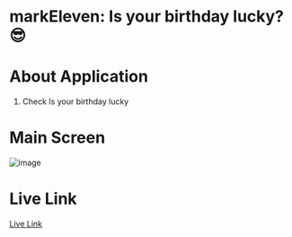 # markEleven: Is your birthday lucky? 😎

# About Application

1. Check Is your birthday lucky

# Main Screen

![image](https://res.cloudinary.com/debo7pflq/image/upload/v1662191150/Screenshot_1499_javwpz.png)

# Live Link

[Live Link]()
